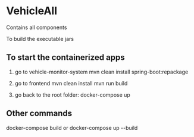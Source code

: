 # VehicleAll

Contains all components

To build the executable jars

## To start the containerized apps
1. go to vehicle-monitor-system
mvn clean install spring-boot:repackage

2. go to frontend
mvn clean install
mvn run build

3. go back to the root folder:
docker-compose up


## Other commands
docker-compose build 
  or 
docker-compose up --build
